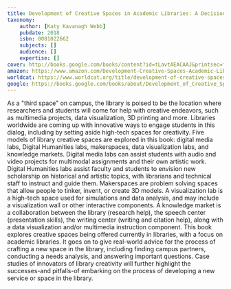 ```yaml
---
title: Development of Creative Spaces in Academic Libraries: A Decision Maker's Guide
taxonomy:
	author: [Katy Kavanagh Webb]
	pubdate: 2018
	isbn: 0081022662
	subjects: []
	audience: []
	expertise: []
cover: http://books.google.com/books/content?id=tLavtAEACAAJ&printsec=frontcover&img=1&zoom=1&source=gbs_api
amazon: https://www.amazon.com/Development-Creative-Spaces-Academic-Libraries/dp/0081022662/ref=sr_1_1?keywords=Development+of+creative+spaces+in+academic+libraries+%3A+a+decision+maker%27s+guide&qid=1570113871&s=gateway&sr=8-1
worldcat: https://www.worldcat.org/title/development-of-creative-spaces-in-academic-libraries-a-decision-makers-guide/oclc/1079360576&referer=brief_results
google: https://books.google.com/books/about/Development_of_Creative_Spaces_in_Academ.html?hl=&id=tLavtAEACAAJ
---
```

As a "third space" on campus, the library is poised to be the location where researchers and students will come for help with creative endeavors, such as multimedia projects, data visualization, 3D printing and more. Libraries worldwide are coming up with innovative ways to engage students in this dialog, including by setting aside high-tech spaces for creativity. Five models of library creative spaces are explored in this book: digital media labs, Digital Humanities labs, makerspaces, data visualization labs, and knowledge markets. Digital media labs can assist students with audio and video projects for multimodal assignments and their own artistic work. Digital Humanities labs assist faculty and students to envision new scholarship on historical and artistic topics, with librarians and technical staff to instruct and guide them. Makerspaces are problem solving spaces that allow people to tinker, invent, or create 3D models. A visualization lab is a high-tech space used for simulations and data analysis, and may include a visualization wall or other interactive components. A knowledge market is a collaboration between the library (research help), the speech center (presentation skills), the writing center (writing and citation help), along with a data visualization and/or multimedia instruction component. This book explores creative spaces being offered currently in libraries, with a focus on academic libraries. It goes on to give real-world advice for the process of crafting a new space in the library, including finding campus partners, conducting a needs analysis, and answering important questions. Case studies of innovators of library creativity will further highlight the successes-and pitfalls-of embarking on the process of developing a new service or space in the library.